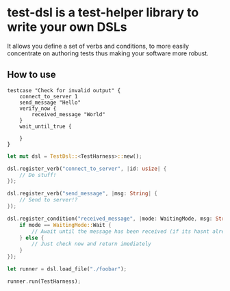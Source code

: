 # test-dsl is a test-helper library to write your own DSLs

It allows you define a set of verbs and conditions, to more easily concentrate
on authoring tests thus making your software more robust.

## How to use


```kdl
testcase "Check for invalid output" {
    connect_to_server 1
    send_message "Hello"
    verify_now {
        received_message "World"
    }
    wait_until_true {

    }
}
```

```rust
let mut dsl = TestDsl::<TestHarness>::new();

dsl.register_verb("connect_to_server", |id: usize| {
    // Do stuff!
});

dsl.register_verb("send_message", |msg: String| {
    // Send to server!?
});

dsl.register_condition("received_message", |mode: WaitingMode, msg: String| {
    if mode == WaitingMode::Wait {
        // Await until the message has been received (if its hasnt already)
    } else {
        // Just check now and return imediately
    }
});

let runner = dsl.load_file("./foobar");

runner.run(TestHarness);
```
